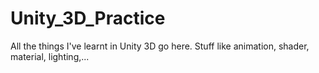 # Unity_3D_Practice
All the things I've learnt in Unity 3D go here. Stuff like animation, shader, material, lighting,...
